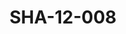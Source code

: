 ---
pid: SHA-12-008
title: SHA-12-008
language: ar
collection: شرحبيل احمد
original_label: 
rights: شرحبيل احمد
location_of_original: شرحبيل احمد
photographer_or_studio: 
scanned_from: photograph 8.7 by 12.6
_date: '1984'
location: ليبيا
description: شرحبيل احمد وجيلان الواثق
additional_notes: 
permission_display: 'yes'
on_server: 'no'
on_website: 'no'
permalink: /archive/ar/sha-12-008.html
layout: photo-page
---